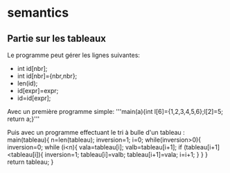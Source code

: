 # semantics

## Partie sur les tableaux 

Le programme peut gérer les lignes suivantes: 
- int id[nbr]; 
- int id[nbr]={nbr,nbr};
- len(id);
- id[expr]=expr;
- id=id[expr]; 

Avec un première programme simple: '''main(a){int l[6]={1,2,3,4,5,6};l[2]=5; return a;}'''

Puis avec un programme effectuant le tri à bulle d'un tableau : 
main(tableau){
    n=len(tableau);
    inversion=1;
    i=0;
    while(inversion>0){
        inversion=0;
        while (i<n){
            vala=tableau[i];
            valb=tableau[i+1];
            if (tableau[i+1]<tableau[i]){
                inversion=1;
                tableau[i]=valb;
                tableau[i+1]=vala;
            i=i+1;
        }
    }
}
return tableau;
} 
